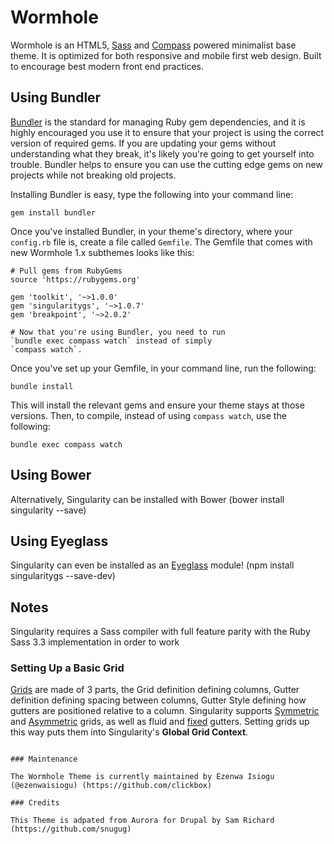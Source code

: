 # Wormhole

Wormhole is an HTML5, [Sass](http://sass-lang.com/) and [Compass](http://compass-style.org/) powered minimalist base theme. It is optimized for both responsive and mobile first web design. Built to encourage best modern front end practices. 

## Using Bundler

[Bundler](http://bundler.io/) is the standard for managing Ruby gem dependencies, and it is highly encouraged you use it to ensure that your project is using the correct version of required gems. If you are updating your gems without understanding what they break, it's likely you're going to get yourself into trouble. Bundler helps to ensure you can use the cutting edge gems on new projects while not breaking old projects.

Installing Bundler is easy, type the following into your command line:

`gem install bundler`

Once you've installed Bundler, in your theme's directory, where your `config.rb` file is, create a file called `Gemfile`. The Gemfile that comes with new Wormhole 1.x subthemes looks like this:

```
# Pull gems from RubyGems
source 'https://rubygems.org'

gem 'toolkit', '~>1.0.0'
gem 'singularitygs', '~>1.0.7'
gem 'breakpoint', '~>2.0.2'

# Now that you're using Bundler, you need to run 
`bundle exec compass watch` instead of simply 
`compass watch`.
```
Once you've set up your Gemfile, in your command line, run the following:

`bundle install`

This will install the relevant gems and ensure your theme stays at those versions. Then, to compile, instead of using `compass watch`, use the following:

`bundle exec compass watch`

## Using Bower 

Alternatively, Singularity can be installed with Bower (bower install singularity --save)

## Using Eyeglass

Singularity can even be installed as an [Eyeglass](https://github.com/sass-eyeglass/eyeglass) module! (npm install singularitygs --save-dev)

## Notes

Singularity requires a Sass compiler with full feature parity with the Ruby Sass 3.3 implementation in order to work

### Setting Up a Basic Grid

[Grids](https://github.com/at-import/Singularity/wiki/Creating-Grids) are made of 3 parts, the Grid definition defining columns, Gutter definition defining spacing between columns, Gutter Style defining how gutters are positioned relative to a column. Singularity supports [Symmetric](https://github.com/at-import/Singularity/wiki/Creating-Grids#symmetric-grids) and [Asymmetric](https://github.com/at-import/Singularity/wiki/Creating-Grids#asymmetric-grids) grids, as well as fluid and [fixed](https://github.com/at-import/Singularity/wiki/Creating-Grids#fixed-gutters) gutters. Setting grids up this way puts them into Singularity's **Global Grid Context**.


```

### Maintenance

The Wormhole Theme is currently maintained by Ezenwa Isiogu (@ezenwaisiogu) (https://github.com/clickbox)

### Credits

This Theme is adpated from Aurora for Drupal by Sam Richard (https://github.com/snugug)
